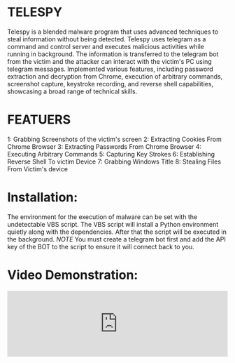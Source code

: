 # TELESPY
Telespy is a blended malware program that uses advanced techniques to steal information without being detected.
Telespy uses telegram as a command and control server and executes malicious activities while running in background. The information is transferred to the telegram bot from the victim and the attacker can interact with the victim's PC using telegram messages. 
Implemented various features, including password extraction and decryption from Chrome, execution of arbitrary commands, screenshot capture, keystroke recording, and reverse shell capabilities, showcasing a
broad range of technical skills.

# FEATUERS

1: Grabbing Screenshots of the victim's screen
2: Extracting Cookies From Chrome Browser
3: Extracting Passwords From Chrome Browser
4: Executing Arbitrary Commands 
5: Capturing Key Strokes
6: Establishing Reverse Shell To victim Device
7: Grabbing Windows Title
8: Stealing Files From Victim's device


# Installation:

The environment for the execution of malware can be set with the undetectable VBS script. The VBS script will install a Python environment quietly along with the dependencies. After that the script will be executed in the background.
*NOTE*
You must create a telegram bot first and add the API key of the BOT to the script to ensure it will connect back to you.


# Video Demonstration:


<iframe src="https://www.linkedin.com/embed/feed/update/urn:li:ugcPost:7014668943260807168" height="undefined" width="504" frameborder="0" allowfullscreen="" title="Embedded post"></iframe>

